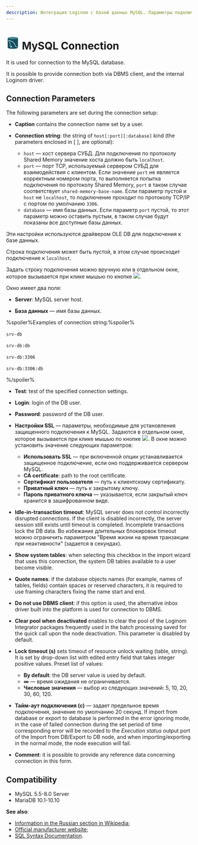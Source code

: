 ```yaml
---
description: Интеграция Loginom с базой данных MySQL. Параметры подключения. Совместимость.
---
```

# ![ ](./../../../images/icons/common/data-sources/db-mysql_default.svg) MySQL Connection

It is used for connection to the MySQL database.

It is possible to provide connection both via DBMS client, and the internal Loginom driver.

## Connection Parameters

The following parameters are set during the connection setup:

* **Caption** contains the connection name set by a user.
* **Connection string**: the string of `host[:port][:database]` kind (the parameters enclosed in [ ], are optional):

   * `host` — хост сервера СУБД. Для подключения по протоколу Shared Memory значение хоста должно быть `localhost`.
   * `port` — порт TCP, используемый сервером СУБД для взаимодействия с клиентом.  Если значение `port` не является корректным номером порта, то выполняется попытка подключения по протоколу Shared Memory, `port` в таком случае соответствует `shared-memory-base-name`. Если параметр пустой и `host` не `localhost`, то подключение проходит по протоколу TCP/IP с портом по умолчанию `3306`.
   * `database` — имя базы данных. Если параметр `port` пустой, то этот параметр можно оставить пустым, в таком случае будут показаны все доступные базы данных.

Эти настройки используются драйвером OLE DB для подключения к базе данных.

Строка подключения может быть пустой, в этом случае происходит подключение к `localhost`.

Задать строку подключения можно вручную или в отдельном окне, которое вызывается при клике мышью по кнопке ![ ](./../../../images/extjs-theme/form/open-trigger/open-trigger_default.svg).

Окно имеет два поля:

* **Server**: MySQL server host.

* **База данных** — имя базы данных.

%spoiler%Examples of connection string:%spoiler%

`srv-db`

`srv-db:db`

`srv-db:3306`

`srv-db:3306:db`

%/spoiler%

* **Test**: test of the specified connection settings.
* **Login**: login of the DB user.
* **Password**: password of the DB user.

* **Настройки SSL** — параметры, необходимые для установления защищенного подключения к MySQL. Задаются в отдельном окне, которое вызывается при клике мышью по кнопке ![ ](./../../../images/extjs-theme/form/open-trigger/open-trigger_default.svg). В окне можно установить значение следующих параметров:

   * **Использовать SSL** — при включенной опции устанавливается защищенное подключение, если оно поддерживается сервером MySQL.
   * **CA certificate**: path to the root certificate.
   * **Сертификат пользователя** — путь к клиентскому сертификату.
   * **Приватный ключ** — путь к закрытому ключу.
   * **Пароль приватного ключа** — указывается, если закрытый ключ хранится в зашифрованном виде.

* **Idle-in-transaction timeout**: MySQL server does not control incorrectly disrupted connections. If the client is disabled incorrectly, the server session still exists until timeout is completed. Incomplete transactions lock the DB data. Во избежание длительных блокировок timeout можно ограничить параметром "Время жизни на время транзакции при неактивности" (задается в секундах).
* **Show system tables**: when selecting this checkbox in the import wizard that uses this connection, the system DB tables available to a user become visible.
* **Quote names**: if the database objects names (for example, names of tables, fields) contain spaces or reserved characters, it is required to use framing characters fixing the name start and end.
* **Do not use DBMS client**: if this option is used, the alternative inbox driver built into the platform is used for connection to DBMS.
* **Clear pool when deactivated** enables to clear the pool of the Loginom Integrator packages frequently used in the batch processing saved for the quick call upon the node deactivation. This parameter is disabled by default.
* **Lock timeout (s)** sets timeout of resource unlock waiting (table, string). It is set by drop-down list with edited entry field that takes integer positive values. Preset list of values:
   * **By default**: the DB server value is used by default.
   * **∞** — время ожидания не ограничивается.
   * **Числовые значения** — выбор из следующих значений: 5, 10, 20, 30, 60, 120.
* **Тайм-аут подключения (c)** — задает предельное время подключения, значение по умолчанию 20 секунд. If import from database or export to database is performed in the error ignoring mode, in the case of failed connection during the set period of time corresponding error will be recorded to the *Execution status* output port of the Import from DB/Export to DB node, and when importing/exporting in the normal mode, the node execution will fail.
* **Comment**: it is possible to provide any reference data concerning connection in this form.

## Compatibility

* MySQL 5.5-8.0 Server
* MariaDB 10.1-10.10

**See also**:

* [Information in the Russian section in Wikipedia](https://ru.wikipedia.org/wiki/MySQL);
* [Official manufacturer website](https://www.mysql.com/);
* [SQL Syntax Documentation](https://dev.mysql.com/doc/refman/8.0/en/sql-statements.html).
